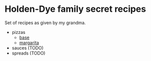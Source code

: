 # Holden-Dye family secret recipes

Set of recipes as given by my grandma.

- pizzas
  - [base](pizzas/base.md)
  - [margarita](pizzas/margarita.md)
- sauces (TODO)
- spreads (TODO)
